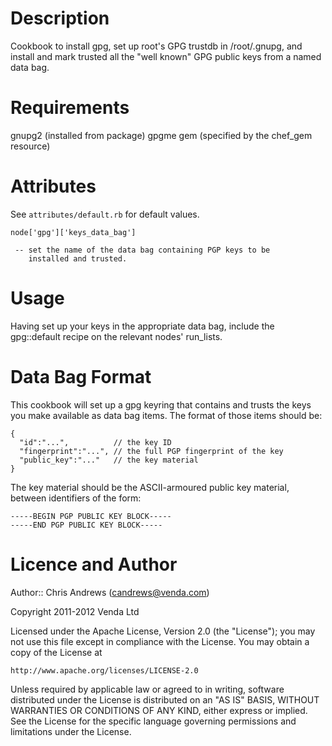 Description
===========

Cookbook to install gpg, set up root's GPG trustdb in /root/.gnupg,
and install and mark trusted all the "well known" GPG public keys from
a named data bag.

Requirements
============

gnupg2    (installed from package)
gpgme gem (specified by the chef_gem resource)

Attributes
==========

See `attributes/default.rb` for default values.

`node['gpg']['keys_data_bag']`

     -- set the name of the data bag containing PGP keys to be
        installed and trusted.

Usage
=====

Having set up your keys in the appropriate data bag, include the
gpg::default recipe on the relevant nodes' run_lists. 

Data Bag Format
===============

This cookbook will set up a gpg keyring that contains and trusts the
keys you make available as data bag items. The format of those items
should be:

    {
      "id":"...",          // the key ID
      "fingerprint":"...", // the full PGP fingerprint of the key
      "public_key":"..."   // the key material
    }

The key material should be the ASCII-armoured public key material,
between identifiers of the form:

    -----BEGIN PGP PUBLIC KEY BLOCK-----
    -----END PGP PUBLIC KEY BLOCK-----    

Licence and Author
==================

Author:: Chris Andrews (<candrews@venda.com>)

Copyright 2011-2012 Venda Ltd

Licensed under the Apache License, Version 2.0 (the "License");
you may not use this file except in compliance with the License.
You may obtain a copy of the License at

    http://www.apache.org/licenses/LICENSE-2.0

Unless required by applicable law or agreed to in writing, software
distributed under the License is distributed on an "AS IS" BASIS,
WITHOUT WARRANTIES OR CONDITIONS OF ANY KIND, either express or implied.
See the License for the specific language governing permissions and
limitations under the License.
